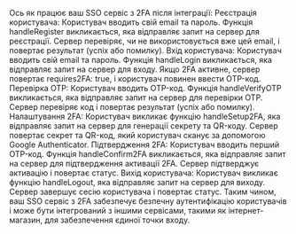 Ось як працює ваш SSO сервіс з 2FA після інтеграції:
Реєстрація користувача:
Користувач вводить свій email та пароль.
Функція handleRegister викликається, яка відправляє запит на сервер для реєстрації.
Сервер перевіряє, чи не використовується вже цей email, і повертає результат (успіх або помилку).
Вхід користувача:
Користувач вводить свій email та пароль.
Функція handleLogin викликається, яка відправляє запит на сервер для входу.
Якщо 2FA активне, сервер повертає requires2FA: true, і користувач повинен ввести OTP-код.
Перевірка OTP:
Користувач вводить OTP-код.
Функція handleVerifyOTP викликається, яка відправляє запит на сервер для перевірки OTP.
Сервер перевіряє код і повертає результат (успіх або помилку).
Налаштування 2FA:
Користувач викликає функцію handleSetup2FA, яка відправляє запит на сервер для генерації секрету та QR-коду.
Сервер повертає секрет та QR-код, який користувач сканує за допомогою Google Authenticator.
Підтвердження 2FA:
Користувач вводить перший OTP-код.
Функція handleConfirm2FA викликається, яка відправляє запит на сервер для підтвердження активації 2FA.
Сервер підтверджує активацію і повертає статус.
Вихід користувача:
Користувач викликає функцію handleLogout, яка відправляє запит на сервер для виходу.
Сервер завершує сесію користувача і повертає статус.
Таким чином, ваш SSO сервіс з 2FA забезпечує безпечну аутентифікацію користувачів і може бути інтегрований з іншими сервісами, такими як інтернет-магазин, для забезпечення єдиної точки входу.